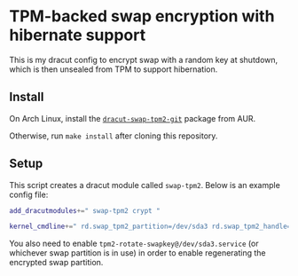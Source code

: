 # TPM-backed swap encryption with hibernate support

This is my dracut config to encrypt swap with a random key at shutdown, which is then unsealed from TPM to support hibernation.

## Install

On Arch Linux, install the [`dracut-swap-tpm2-git`](https://aur.archlinux.org/packages/dracut-swap-tpm2-git) package from AUR.

Otherwise, run `make install` after cloning this repository.

## Setup

This script creates a dracut module called `swap-tpm2`. Below is an example config file:

```sh
add_dracutmodules+=" swap-tpm2 crypt "

kernel_cmdline+=" rd.swap_tpm2_partition=/dev/sda3 rd.swap_tpm2_handle=0x81000000 rd.swap_tpm2_auth=pcr:sha1:0,2,4,7 "
```

You also need to enable `tpm2-rotate-swapkey@/dev/sda3.service` (or whichever swap partition is in use) in order to enable regenerating the encrypted swap partition.
